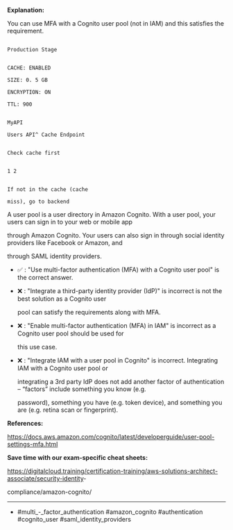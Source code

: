 **Explanation:**

You can use MFA with a Cognito user pool (not in IAM) and this satisfies the requirement.

```

Production Stage

```

```

CACHE: ENABLED

SIZE: 0. 5 GB

ENCRYPTION: ON

TTL: 900

```

```

MyAPI

Users API^ Cache Endpoint

```

```

Check cache first

```

```

1 2

```

```

If not in the cache (cache

miss), go to backend

```

A user pool is a user directory in Amazon Cognito. With a user pool, your users can sign in to your web or mobile app

through Amazon Cognito. Your users can also sign in through social identity providers like Facebook or Amazon, and

through SAML identity providers.

- ✅ :  "Use multi-factor authentication (MFA) with a Cognito user pool" is the correct answer.

- ❌ :  "Integrate a third-party identity provider (IdP)" is incorrect is not the best solution as a Cognito user

  pool can satisfy the requirements along with MFA.

- ❌ :  "Enable multi-factor authentication (MFA) in IAM" is incorrect as a Cognito user pool should be used for

  this use case.

- ❌ :  "Integrate IAM with a user pool in Cognito" is incorrect. Integrating IAM with a Cognito user pool or

  integrating a 3rd party IdP does not add another factor of authentication – “factors” include something you know (e.g.

  password), something you have (e.g. token device), and something you are (e.g. retina scan or fingerprint).

**References:**

<https://docs.aws.amazon.com/cognito/latest/developerguide/user-pool-settings-mfa.html>

**Save time with our exam-specific cheat sheets:**

<https://digitalcloud.training/certification-training/aws-solutions-architect-associate/security-identity>-

compliance/amazon-cognito/

----

- #multi_-_factor_authentication #amazon_cognito #authentication #cognito_user #saml_identity_providers
